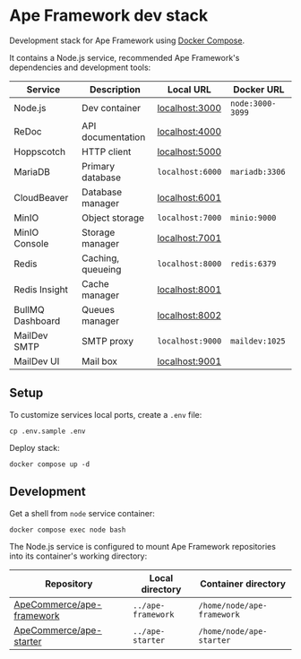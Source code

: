# Ape Framework dev stack

Development stack for Ape Framework using [Docker Compose](https://docs.docker.com/compose).

It contains a Node.js service, recommended Ape Framework's dependencies and development tools:

| Service          | Description       | Local URL                               | Docker URL       |
| ---------------- | ----------------- | --------------------------------------- | ---------------- |
| Node.js          | Dev container     | [localhost:3000](http://localhost:3000) | `node:3000-3099` |
| ReDoc            | API documentation | [localhost:4000](http://localhost:4000) |                  |
| Hoppscotch       | HTTP client       | [localhost:5000](http://localhost:5000) |                  |
| MariaDB          | Primary database  | `localhost:6000`                        | `mariadb:3306`   |
| CloudBeaver      | Database manager  | [localhost:6001](http://localhost:6001) |                  |
| MinIO            | Object storage    | `localhost:7000`                        | `minio:9000`     |
| MinIO Console    | Storage manager   | [localhost:7001](http://localhost:7001) |                  |
| Redis            | Caching, queueing | `localhost:8000`                        | `redis:6379`     |
| Redis Insight    | Cache manager     | [localhost:8001](http://localhost:8001) |                  |
| BullMQ Dashboard | Queues manager    | [localhost:8002](http://localhost:8002) |                  |
| MailDev SMTP     | SMTP proxy        | `localhost:9000`                        | `maildev:1025`   |
| MailDev UI       | Mail box          | [localhost:9001](http://localhost:9001) |                  |

## Setup

To customize services local ports, create a `.env` file:

```
cp .env.sample .env
```

Deploy stack:

```
docker compose up -d
```

## Development

Get a shell from `node` service container:

```
docker compose exec node bash
```

The Node.js service is configured to mount Ape Framework repositories into its container's working directory:

| Repository                                                                | Local directory    | Container directory        |
| ------------------------------------------------------------------------- | ------------------ | -------------------------- |
| [ApeCommerce/ape-framework](https://github.com/ApeCommerce/ape-framework) | `../ape-framework` | `/home/node/ape-framework` |
| [ApeCommerce/ape-starter](https://github.com/ApeCommerce/ape-starter)     | `../ape-starter`   | `/home/node/ape-starter`   |
